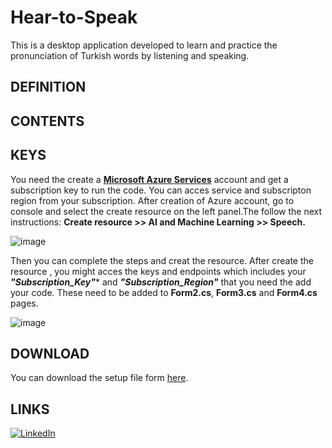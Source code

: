 # Hear-to-Speak
This is a desktop application developed to learn and practice the pronunciation of Turkish words by listening and speaking.

## DEFINITION

## CONTENTS 



## KEYS 
You need the create a **[Microsoft Azure Services](https://portal.azure.com/#create/Microsoft.CognitiveServicesSpeechServices)** account and get a subscription key to run the code. You can acces service and subscripton region from your subscription.
After creation of Azure account, go to console and select the create resource on the left panel.The follow the next instructions:
**Create resource >> AI and Machine Learning >> Speech.**

![image](https://www.linkpicture.com/q/WhatsApp-Image-2023-02-04-at-22.24.03_1.jpeg)

Then you can complete the steps and creat the resource. After create the resource , you might acces the keys and endpoints which includes your ***"Subscription_Key"**** and ***"Subscription_Region"*** that you need the add your code. These need to be added to **Form2.cs**, **Form3.cs** and **Form4.cs** pages.


![image](https://www.linkpicture.com/q/WhatsApp-Image-2023-02-04-at-22.08.26.jpeg)
## DOWNLOAD 

You can download the setup file form [here](https://drive.google.com/drive/folders/1KXulqEoTlYojuCza5GMs-CJN-Wq0Eqd8?usp=sharing).

## LINKS
[![LinkedIn](https://icons.iconarchive.com/icons/limav/flat-gradient-social/48/Linkedin-icon.png)](https://www.linkedin.com/in/mustafa8demir/) 



